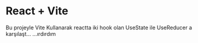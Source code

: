 # React + Vite

Bu projeyle Vite Kullanarak reactta iki hook olan UseState ile UseReducer a karşılaşt…
…ırdırdım
